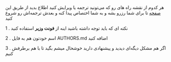  
هر کدوم از نقشه راه های رو ‌که می‌تونید ترجمه یا ویرایش کنید اطلاع بدید از طریق این [صفحه](https://github.com/barnamenevisi/roadmap/issues/1)  تا برای شما رزرو بشه و به شما اختصاص پیدا کنه و بعدش ترجمه‌اش رو شروع کنید

1 . نکته ای که باید توجه داشته باشید اینه از **فونت وزیر** استفاده کنید

2 . اسم خودتون هم به فایل AUTHORS.md اضافه کنید

3 . اگر هم مشکل دیگه‌ای دیدید و پیشنهادی دارید خوشحال میشم بگید تا با هم برطرفش کنیم
